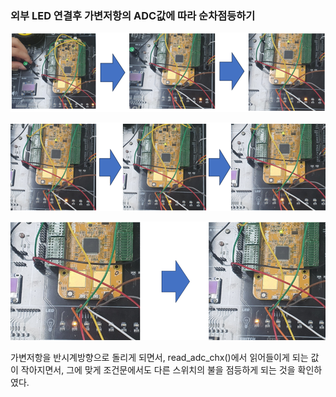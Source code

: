 ### 외부 LED 연결후 가변저항의 ADC값에 따라 순차점등하기



![image-20231219114632105](./../../images/image-20231219114632105.png)

![image-20231219114637476](./../../images/image-20231219114637476.png)

<img src="./../../images/image-20231219114643829.png" alt="image-20231219114643829" style="zoom:80%;" />

가변저항을 반시계방향으로 돌리게 되면서, read_adc_chx()에서 읽어들이게 되는 값이 작아지면서, 그에 맞게 조건문에서도 다른 스위치의 불을 점등하게 되는 것을 확인하였다.



